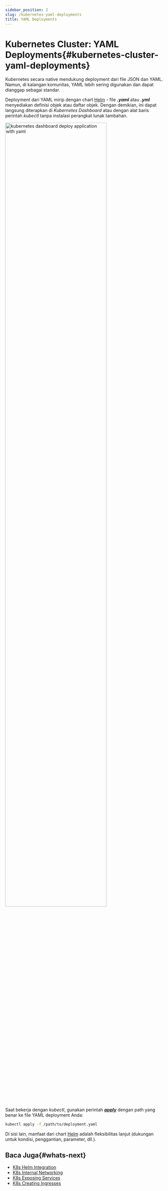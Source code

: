 ```yaml
---
sidebar_position: 2
slug: /kubernetes-yaml-deployments
title: YAML Deployments
---
```

# Kubernetes Cluster: YAML Deployments{#kubernetes-cluster-yaml-deployments}

Kubernetes secara native mendukung deployment dari file JSON dan YAML. Namun, di kalangan komunitas, YAML lebih sering digunakan dan dapat dianggap sebagai standar.

Deployment dari YAML mirip dengan chart [Helm](<https://docs.dewacloud.com/docs/kubernetes-helm-integration>) - file _**.yaml**_ atau _**.yml**_ menyediakan definisi objek atau daftar objek. Dengan demikian, ini dapat langsung diterapkan di _Kubernetes Dashboard_ atau dengan alat baris perintah _kubectl_ tanpa instalasi perangkat lunak tambahan.

<img src="https://assets.dewacloud.com/dewacloud-docs/kubernetes%20hosting/application%20deployment/YAML%20Deployments/01-kubernetes-dashboard-deploy-application-with-yaml.png" alt="kubernetes dashboard deploy application with yaml" width="80%"/>

Saat bekerja dengan _kubectl_, gunakan perintah _**[apply](<https://kubernetes.io/docs/reference/kubectl/cheatsheet/#apply>)**_ dengan path yang benar ke file YAML deployment Anda:

```bash
kubectl apply -f /path/to/deployment.yaml
```

Di sisi lain, manfaat dari chart [Helm](<https://docs.dewacloud.com/docs/kubernetes-helm-integration>) adalah fleksibilitas lanjut (dukungan untuk kondisi, penggantian, parameter, dll.).

## Baca Juga{#whats-next}

  * [K8s Helm Integration](<https://docs.dewacloud.com/docs/kubernetes-helm-integration>)
  * [K8s Internal Networking](<https://docs.dewacloud.com/docs/kubernetes-internal-networking>)
  * [K8s Exposing Services](<https://docs.dewacloud.com/docs/kubernetes-exposing-services>)
  * [K8s Creating Ingresses](<https://docs.dewacloud.com/docs/kubernetes-creating-ingresses>)
